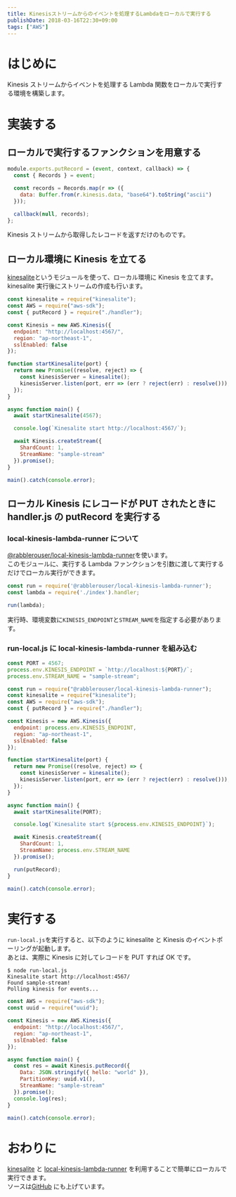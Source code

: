 ```yaml
---
title: Kinesisストリームからのイベントを処理するLambdaをローカルで実行する
publishDate: 2018-03-16T22:30+09:00
tags: ["AWS"]
---
```


# はじめに

Kinesis ストリームからイベントを処理する Lambda 関数をローカルで実行する環境を構築します。

# 実装する

## ローカルで実行するファンクションを用意する

```javascript:handler.js
module.exports.putRecord = (event, context, callback) => {
  const { Records } = event;

  const records = Records.map(r => ({
    data: Buffer.from(r.kinesis.data, "base64").toString("ascii")
  }));

  callback(null, records);
};
```

Kinesis ストリームから取得したレコードを返すだけのものです。

## ローカル環境に Kinesis を立てる

[kinesalite](https://github.com/mhart/kinesalite)というモジュールを使って、ローカル環境に Kinesis を立てます。  
kinesalite 実行後にストリームの作成も行います。

```javascript:run-local.js
const kinesalite = require("kinesalite");
const AWS = require("aws-sdk");
const { putRecord } = require("./handler");

const Kinesis = new AWS.Kinesis({
  endpoint: "http://localhost:4567/",
  region: "ap-northeast-1",
  sslEnabled: false
});

function startKinesalite(port) {
  return new Promise((resolve, reject) => {
    const kinesisServer = kinesalite();
    kinesisServer.listen(port, err => (err ? reject(err) : resolve()));
  });
}

async function main() {
  await startKinesalite(4567);

  console.log(`Kinesalite start http://localhost:4567/`);

  await Kinesis.createStream({
    ShardCount: 1,
    StreamName: "sample-stream"
  }).promise();
}

main().catch(console.error);
```

## ローカル Kinesis にレコードが PUT されたときに handler.js の putRecord を実行する

### local-kinesis-lambda-runner について

[@rabblerouser/local-kinesis-lambda-runner](https://github.com/rabblerouser/local-kinesis-lambda-runner)を使います。  
このモジュールに、実行する Lambda ファンクションを引数に渡して実行するだけでローカル実行ができます。

```javascript
const run = require('@rabblerouser/local-kinesis-lambda-runner');
const lambda = require('./index').handler;

run(lambda);
```

実行時、環境変数に`KINESIS_ENDPOINT`と`STREAM_NAME`を指定する必要があります。

### run-local.js に local-kinesis-lambda-runner を組み込む

```javascript:run-local.js
const PORT = 4567;
process.env.KINESIS_ENDPOINT = `http://localhost:${PORT}/`;
process.env.STREAM_NAME = "sample-stream";

const run = require("@rabblerouser/local-kinesis-lambda-runner");
const kinesalite = require("kinesalite");
const AWS = require("aws-sdk");
const { putRecord } = require("./handler");

const Kinesis = new AWS.Kinesis({
  endpoint: process.env.KINESIS_ENDPOINT,
  region: "ap-northeast-1",
  sslEnabled: false
});

function startKinesalite(port) {
  return new Promise((resolve, reject) => {
    const kinesisServer = kinesalite();
    kinesisServer.listen(port, err => (err ? reject(err) : resolve()));
  });
}

async function main() {
  await startKinesalite(PORT);

  console.log(`Kinesalite start ${process.env.KINESIS_ENDPOINT}`);

  await Kinesis.createStream({
    ShardCount: 1,
    StreamName: process.env.STREAM_NAME
  }).promise();

  run(putRecord);
}

main().catch(console.error);
```

# 実行する

`run-local.js`を実行すると、以下のように kinesalite と Kinesis のイベントポーリングが起動します。  
あとは、実際に Kinesis に対してレコードを PUT すれば OK です。

```
$ node run-local.js
Kinesalite start http://localhost:4567/
Found sample-stream!
Polling kinesis for events...
```

```javascript
const AWS = require("aws-sdk");
const uuid = require("uuid");

const Kinesis = new AWS.Kinesis({
  endpoint: "http://localhost:4567/",
  region: "ap-northeast-1",
  sslEnabled: false
});

async function main() {
  const res = await Kinesis.putRecord({
    Data: JSON.stringify({ hello: "world" }),
    PartitionKey: uuid.v1(),
    StreamName: "sample-stream"
  }).promise();
  console.log(res);
}

main().catch(console.error);
```

# おわりに

[kinesalite](https://github.com/mhart/kinesalite) と [local-kinesis-lambda-runner](https://github.com/rabblerouser/local-kinesis-lambda-runner) を利用することで簡単にローカルで実行できます。  
ソースは[GitHub](https://github.com/70-10/sandbox/tree/master/node/serverless/kinesis-offline-sample) にも上げています。
